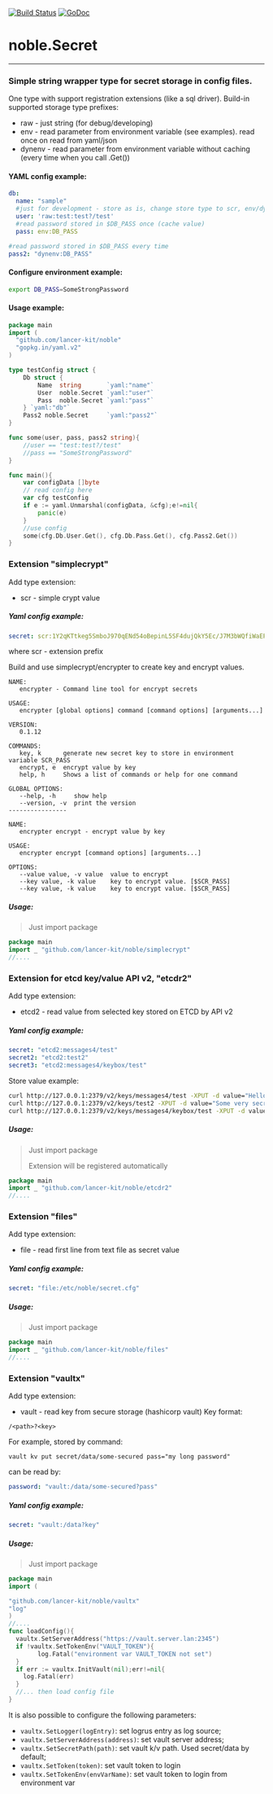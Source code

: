 [![Build Status](https://travis-ci.com/lancer-kit/noble.svg?branch=master)](https://travis-ci.com/github/lancer-kit/noble) 
[![GoDoc](https://godoc.org/github.com/lancer-kit/noble?status.png)](https://godoc.org/github.com/lancer-kit/noble)

# noble.Secret 
-----------

### Simple string wrapper type for secret storage in config files.

One type with support registration extensions (like a sql driver).
Build-in supported storage type prefixes:

* raw - just string (for debug/developing) 
* env - read parameter from environment variable (see examples). read once on read from yaml/json
* dynenv - read parameter from environment variable without caching (every time when you call .Get())
#### YAML config example:

```yaml
db:
  name: "sample"
  #just for development - store as is, change store type to scr, env/dynenv in prod
  user: 'raw:test:test?/test'
  #read password stored in $DB_PASS once (cache value)
  pass: env:DB_PASS

#read password stored in $DB_PASS every time
pass2: "dynenv:DB_PASS"
```

#### Configure environment example:
```bash
export DB_PASS=SomeStrongPassword
```


#### Usage example:
```go
package main
import (
  "github.com/lancer-kit/noble"
  "gopkg.in/yaml.v2"
)

type testConfig struct {
	Db struct {
        Name  string       `yaml:"name"`
		User  noble.Secret `yaml:"user"`
		Pass  noble.Secret `yaml:"pass"`
	} `yaml:"db"`
	Pass2 noble.Secret     `yaml:"pass2"`
}

func some(user, pass, pass2 string){
    //user == "test:test?/test"
    //pass == "SomeStrongPassword"
}

func main(){
    var configData []byte
    // read config here
    var cfg testConfig
    if e := yaml.Unmarshal(configData, &cfg);e!=nil{
        panic(e)
    }
    //use config
    some(cfg.Db.User.Get(), cfg.Db.Pass.Get(), cfg.Pass2.Get())
}

```
### Extension "simplecrypt"

Add type extension:
* scr - simple crypt value
##### Yaml config example:
````yaml
secret: scr:1Y2qKTtkeg5SmboJ970qENd54oBepinL5SF4dujQkY5Ec/J7M3bWQfiWaEPsZaXl4bPAEKoC1i29
````
where scr - extension prefix


Build and use simplecrypt/encrypter to create key and encrypt values.

````
NAME:
   encrypter - Command line tool for encrypt secrets

USAGE:
   encrypter [global options] command [command options] [arguments...]

VERSION:
   0.1.12

COMMANDS:
   key, k      generate new secret key to store in environment variable SCR_PASS
   encrypt, e  encrypt value by key
   help, h     Shows a list of commands or help for one command

GLOBAL OPTIONS:
   --help, -h     show help
   --version, -v  print the version
----------------

NAME:
   encrypter encrypt - encrypt value by key

USAGE:
   encrypter encrypt [command options] [arguments...]

OPTIONS:
   --value value, -v value  value to encrypt
   --key value, -k value    key to encrypt value. [$SCR_PASS]
   --key value, -k value    key to encrypt value. [$SCR_PASS]
````
##### Usage:

>Just import package

````go
package main
import _ "github.com/lancer-kit/noble/simplecrypt"
//....
````


### Extension for etcd key/value API v2, "etcdr2"

Add type extension:
* etcd2 - read value from selected key stored on ETCD by API v2

##### Yaml config example:

````yaml
secret: "etcd2:messages4/test"
secret2: "etcd2:test2"
secret3: "etcd2:messages4/keybox/test"
````

Store value example:
````bash
curl http://127.0.0.1:2379/v2/keys/messages4/test -XPUT -d value="Hello world"
curl http://127.0.0.1:2379/v2/keys/test2 -XPUT -d value="Some very secret value"
curl http://127.0.0.1:2379/v2/keys/messages4/keybox/test -XPUT -d value="One more secret value"
````
##### Usage:

> Just import package
>
> Extension will be registered automatically

````go
package main
import _ "github.com/lancer-kit/noble/etcdr2"
//....
````
### Extension "files"

Add type extension:
* file - read first line from text file as secret value

##### Yaml config example:

````yaml
secret: "file:/etc/noble/secret.cfg"
````

##### Usage:

>Just import package


````go
package main
import _ "github.com/lancer-kit/noble/files"
//....
````

### Extension "vaultx"

Add type extension:
* vault - read key from secure storage (hashicorp vault)
Key format:

`/<path>?<key>`

For example, stored by command:
```ssh
vault kv put secret/data/some-secured pass="my long password"    
```
can be read by:

```yaml
password: "vault:/data/some-secured?pass"
```

##### Yaml config example:

````yaml
secret: "vault:/data?key"
````

##### Usage:

>Just import package


````go
package main
import (

"github.com/lancer-kit/noble/vaultx"
"log"
)
//....
func loadConfig(){
  vaultx.SetServerAddress("https://vault.server.lan:2345")
  if !vaultx.SetTokenEnv("VAULT_TOKEN"){
        log.Fatal("environment var VAULT_TOKEN not set")
  }
  if err := vaultx.InitVault(nil);err!=nil{
    log.Fatal(err)
  }  
  //... then load config file  
}
````

It is also possible to configure the following parameters:
* `vaultx.SetLogger(logEntry)`: set logrus entry as log source;
* `vaultx.SetServerAddress(address)`: set vault server address;
* `vaultx.SetSecretPath(path)`: set vault k/v path. Used secret/data by default;
* `vaultx.SetToken(token)`: set vault token to login
* `vaultx.SetTokenEnv(envVarName)`: set vault token to login from environment var